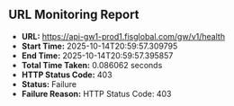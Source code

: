 ## URL Monitoring Report

- **URL:** https://api-gw1-prod1.fisglobal.com/gw/v1/health
- **Start Time:** 2025-10-14T20:59:57.309795
- **End Time:** 2025-10-14T20:59:57.395857
- **Total Time Taken:** 0.086062 seconds
- **HTTP Status Code:** 403
- **Status:** Failure
- **Failure Reason:** HTTP Status Code: 403
